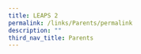 ```yaml
---
title: LEAPS 2
permalink: /links/Parents/permalink
description: ""
third_nav_title: Parents
---
```

